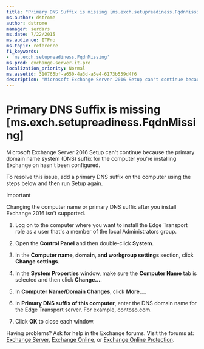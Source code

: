 ```yaml
---
title: "Primary DNS Suffix is missing [ms.exch.setupreadiness.FqdnMissing]"
ms.author: dstrome
author: dstrome
manager: serdars
ms.date: 7/22/2015
ms.audience: ITPro
ms.topic: reference
f1_keywords:
- 'ms.exch.setupreadiness.FqdnMissing'
ms.prod: exchange-server-it-pro
localization_priority: Normal
ms.assetid: 310765bf-a650-4a3d-a5e4-6173b559d4f6
description: "Microsoft Exchange Server 2016 Setup can't continue because the primary domain name system (DNS) suffix for the computer you're installing Exchange on hasn't been configured."
---
```


# Primary DNS Suffix is missing [ms.exch.setupreadiness.FqdnMissing]

Microsoft Exchange Server 2016 Setup can't continue because the primary domain name system (DNS) suffix for the computer you're installing Exchange on hasn't been configured.
  
To resolve this issue, add a primary DNS suffix on the computer using the steps below and then run Setup again.
  
> [!IMPORTANT]
> Changing the computer name or primary DNS suffix after you install Exchange 2016 isn't supported.
  
1. Log on to the computer where you want to install the Edge Transport role as a user that's a member of the local Administrators group.
    
2. Open the **Control Panel** and then double-click **System**.
    
3. In the **Computer name, domain, and workgroup settings** section, click **Change settings**.
    
4. In the **System Properties** window, make sure the **Computer Name** tab is selected and then click **Change…**.
    
5. In **Computer Name/Domain Changes**, click **More…**.
    
6. In **Primary DNS suffix of this computer**, enter the DNS domain name for the Edge Transport server. For example, contoso.com.
    
7. Click **OK** to close each window.
    
Having problems? Ask for help in the Exchange forums. Visit the forums at: [Exchange Server](https://go.microsoft.com/fwlink/p/?linkId=60612), [Exchange Online](https://go.microsoft.com/fwlink/p/?linkId=267542), or [Exchange Online Protection](https://go.microsoft.com/fwlink/p/?linkId=285351).
